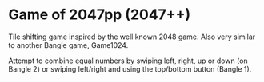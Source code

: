 
# Game of 2047pp (2047++)

Tile shifting game inspired by the well known 2048 game. Also very similar to another Bangle game, Game1024.

Attempt to combine equal numbers by swiping left, right, up or down (on Bangle 2) or swiping left/right and using
the top/bottom button (Bangle 1).
